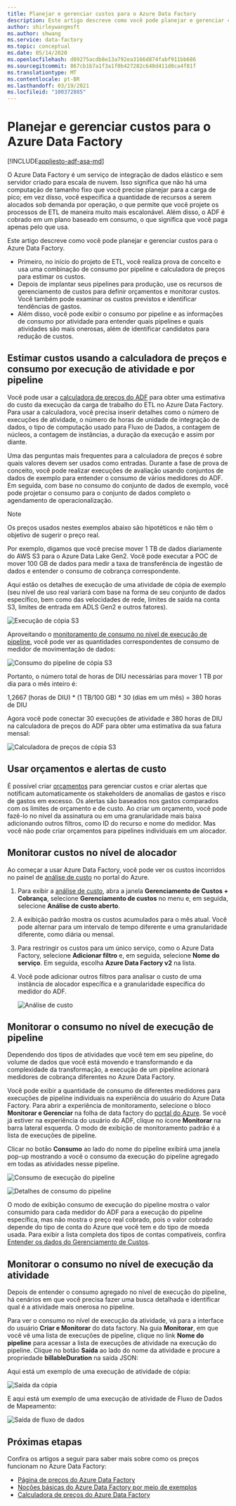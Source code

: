 ```yaml
---
title: Planejar e gerenciar custos para o Azure Data Factory
description: Este artigo descreve como você pode planejar e gerenciar custos para o Azure Data Factory
author: shirleywangmsft
ms.author: shwang
ms.service: data-factory
ms.topic: conceptual
ms.date: 05/14/2020
ms.openlocfilehash: d89275acdb8e13a792ea3166d874fabf911bb686
ms.sourcegitcommit: 867cb1b7a1f3a1f0b427282c648d411d0ca4f81f
ms.translationtype: MT
ms.contentlocale: pt-BR
ms.lasthandoff: 03/19/2021
ms.locfileid: "100372885"
---
```

# <a name="plan-and-manage-costs-for-azure-data-factory"></a>Planejar e gerenciar custos para o Azure Data Factory

[!INCLUDE[appliesto-adf-asa-md](includes/appliesto-adf-asa-md.md)]

O Azure Data Factory é um serviço de integração de dados elástico e sem servidor criado para escala de nuvem.  Isso significa que não há uma computação de tamanho fixo que você precise planejar para a carga de pico; em vez disso, você especifica a quantidade de recursos a serem alocados sob demanda por operação, o que permite que você projete os processos de ETL de maneira muito mais escalonável. Além disso, o ADF é cobrado em um plano baseado em consumo, o que significa que você paga apenas pelo que usa.

Este artigo descreve como você pode planejar e gerenciar custos para o Azure Data Factory.

*   Primeiro, no início do projeto de ETL, você realiza prova de conceito e usa uma combinação de consumo por pipeline e calculadora de preços para estimar os custos.
*   Depois de implantar seus pipelines para produção, use os recursos de gerenciamento de custos para definir orçamentos e monitorar custos. Você também pode examinar os custos previstos e identificar tendências de gastos.
*   Além disso, você pode exibir o consumo por pipeline e as informações de consumo por atividade para entender quais pipelines e quais atividades são mais onerosas, além de identificar candidatos para redução de custos.

## <a name="estimate-costs-using-pipeline-and-activity-run-consumption-and-pricing-calculator"></a>Estimar custos usando a calculadora de preços e consumo por execução de atividade e por pipeline

Você pode usar a [calculadora de preços do ADF](https://azure.microsoft.com/pricing/calculator/?service=data-factory) para obter uma estimativa do custo da execução da carga de trabalho do ETL no Azure Data Factory.  Para usar a calculadora, você precisa inserir detalhes como o número de execuções de atividade, o número de horas de unidade de integração de dados, o tipo de computação usado para Fluxo de Dados, a contagem de núcleos, a contagem de instâncias, a duração da execução e assim por diante.

Uma das perguntas mais frequentes para a calculadora de preços é sobre quais valores devem ser usados como entradas.  Durante a fase de prova de conceito, você pode realizar execuções de avaliação usando conjuntos de dados de exemplo para entender o consumo de vários medidores do ADF.  Em seguida, com base no consumo do conjunto de dados de exemplo, você pode projetar o consumo para o conjunto de dados completo o agendamento de operacionalização.

> [!NOTE]
> Os preços usados nestes exemplos abaixo são hipotéticos e não têm o objetivo de sugerir o preço real.

Por exemplo, digamos que você precise mover 1 TB de dados diariamente do AWS S3 para o Azure Data Lake Gen2.  Você pode executar a POC de mover 100 GB de dados para medir a taxa de transferência de ingestão de dados e entender o consumo de cobrança correspondente.

Aqui estão os detalhes de execução de uma atividade de cópia de exemplo (seu nível de uso real variará com base na forma de seu conjunto de dados específico, bem como das velocidades de rede, limites de saída na conta S3, limites de entrada em ADLS Gen2 e outros fatores).

![Execução de cópia S3](media/plan-manage-costs/s3-copy-run-details.png)

Aproveitando o [monitoramento de consumo no nível de execução de pipeline](#monitor-consumption-at-pipeline-run-level), você pode ver as quantidades correspondentes de consumo de medidor de movimentação de dados:

![Consumo do pipeline de cópia S3](media/plan-manage-costs/s3-copy-pipeline-consumption.png)

Portanto, o número total de horas de DIU necessárias para mover 1 TB por dia para o mês inteiro é:

1,2667 (horas de DIU) * (1 TB/100 GB) * 30 (dias em um mês) = 380 horas de DIU

Agora você pode conectar 30 execuções de atividade e 380 horas de DIU na calculadora de preços do ADF para obter uma estimativa da sua fatura mensal:

![Calculadora de preços de cópia S3](media/plan-manage-costs/s3-copy-pricing-calculator.png)

## <a name="use-budgets-and-cost-alerts"></a>Usar orçamentos e alertas de custo

É possível criar [orçamentos](../cost-management-billing/costs/tutorial-acm-create-budgets.md) para gerenciar custos e criar alertas que notificam automaticamente os stakeholders de anomalias de gastos e risco de gastos em excesso.  Os alertas são baseados nos gastos comparados com os limites de orçamento e de custo.  Ao criar um orçamento, você pode fazê-lo no nível da assinatura ou em uma granularidade mais baixa adicionando outros filtros, como ID do recurso e nome do medidor.  Mas você não pode criar orçamentos para pipelines individuais em um alocador.

## <a name="monitor-costs-at-factory-level"></a>Monitorar custos no nível de alocador

Ao começar a usar Azure Data Factory, você pode ver os custos incorridos no painel de [análise de custo](../cost-management-billing/costs/quick-acm-cost-analysis.md) no portal do Azure.

1. Para exibir a [análise de custo](../cost-management-billing/costs/quick-acm-cost-analysis.md), abra a janela **Gerenciamento de Custos + Cobrança**, selecione **Gerenciamento de custos** no menu e, em seguida, selecione **Análise de custo aberto**.
2. A exibição padrão mostra os custos acumulados para o mês atual.  Você pode alternar para um intervalo de tempo diferente e uma granularidade diferente, como diária ou mensal.
3. Para restringir os custos para um único serviço, como o Azure Data Factory, selecione **Adicionar filtro** e, em seguida, selecione **Nome do serviço**.  Em seguida, escolha **Azure Data Factory v2** na lista.
4. Você pode adicionar outros filtros para analisar o custo de uma instância de alocador específica e a granularidade específica do medidor do ADF.

   ![Análise de custo](media/plan-manage-costs/cost-analysis.png)

## <a name="monitor-consumption-at-pipeline-run-level"></a>Monitorar o consumo no nível de execução de pipeline

Dependendo dos tipos de atividades que você tem em seu pipeline, do volume de dados que você está movendo e transformando e da complexidade da transformação, a execução de um pipeline acionará medidores de cobrança diferentes no Azure Data Factory.

Você pode exibir a quantidade de consumo de diferentes medidores para execuções de pipeline individuais na experiência do usuário do Azure Data Factory. Para abrir a experiência de monitoramento, selecione o bloco **Monitorar e Gerenciar** na folha de data factory do [portal do Azure](https://portal.azure.com/). Se você já estiver na experiência do usuário do ADF, clique no ícone **Monitorar** na barra lateral esquerda. O modo de exibição de monitoramento padrão é a lista de execuções de pipeline.

Clicar no botão **Consumo** ao lado do nome do pipeline exibirá uma janela pop-up mostrando a você o consumo da execução do pipeline agregado em todas as atividades nesse pipeline.

![Consumo de execução do pipeline](media/plan-manage-costs/pipeline-run-consumption.png)

![Detalhes de consumo do pipeline](media/plan-manage-costs/pipeline-consumption-details.png)

O modo de exibição consumo de execução do pipeline mostra o valor consumido para cada medidor do ADF para a execução do pipeline específica, mas não mostra o preço real cobrado, pois o valor cobrado depende do tipo de conta do Azure que você tem e do tipo de moeda usada.  Para exibir a lista completa dos tipos de contas compatíveis, confira [Entender os dados do Gerenciamento de Custos](../cost-management-billing/costs/understand-cost-mgt-data.md).

## <a name="monitor-consumption-at-activity-run-level"></a>Monitorar o consumo no nível de execução da atividade
Depois de entender o consumo agregado no nível de execução do pipeline, há cenários em que você precisa fazer uma busca detalhada e identificar qual é a atividade mais onerosa no pipeline.

Para ver o consumo no nível de execução da atividade, vá para a interface do usuário **Criar e Monitorar** do data factory. Na guia **Monitorar**, em que você vê uma lista de execuções de pipeline, clique no link **Nome do pipeline** para acessar a lista de execuções de atividade na execução do pipeline.  Clique no botão **Saída** ao lado do nome da atividade e procure a propriedade **billableDuration** na saída JSON:

Aqui está um exemplo de uma execução de atividade de cópia:

![Saída da cópia](media/plan-manage-costs/copy-output.png)

E aqui está um exemplo de uma execução de atividade de Fluxo de Dados de Mapeamento:

![Saída de fluxo de dados](media/plan-manage-costs/dataflow-output.png)

## <a name="next-steps"></a>Próximas etapas

Confira os artigos a seguir para saber mais sobre como os preços funcionam no Azure Data Factory:

- [Página de preços do Azure Data Factory](https://azure.microsoft.com/pricing/details/data-factory/ssis/)
- [Noções básicas do Azure Data Factory por meio de exemplos](./pricing-concepts.md)
- [Calculadora de preços do Azure Data Factory](https://azure.microsoft.com/pricing/calculator/?service=data-factory)